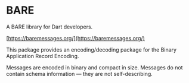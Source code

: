 # BARE

A BARE library for Dart developers.

[https://baremessages.org/](https://baremessages.org/)

This package provides an encoding/decoding package for the Binary Application Record Encoding.

Messages are encoded in binary and compact in size. Messages do not contain schema information — they are not self-describing.
